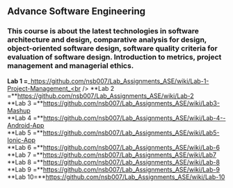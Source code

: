 ## Advance Software Engineering
### This course is about the latest technologies in software architecture and design, comparative analysis for design, object-oriented software design, software quality criteria for evaluation of software design. Introduction to metrics, project management and managerial ethics.<Br />
**Lab 1 =**_https://github.com/nsb007/Lab_Assignments_ASE/wiki/Lab-1-Project-Management_<br />
**Lab 2 =**https://github.com/nsb007/Lab_Assignments_ASE/wiki/Lab-2<br />
**Lab 3 =**https://github.com/nsb007/Lab_Assignments_ASE/wiki/Lab3-Mashup<br />
**Lab 4 =**https://github.com/nsb007/Lab_Assignments_ASE/wiki/Lab-4--Android-App<br />
**Lab 5 =**https://github.com/nsb007/Lab_Assignments_ASE/wiki/Lab5-Ionic-App<br />
**Lab 6 =**https://github.com/nsb007/Lab_Assignments_ASE/wiki/Lab-6<br />
**Lab 7 =**https://github.com/nsb007/Lab_Assignments_ASE/wiki/Lab7<br />
**Lab 8 =**https://github.com/nsb007/Lab_Assignments_ASE/wiki/Lab-8<br />
**Lab 9 =**https://github.com/nsb007/Lab_Assignments_ASE/wiki/Lab-9<br />
**Lab 10=**https://github.com/nsb007/Lab_Assignments_ASE/wiki/Lab-10<br />
